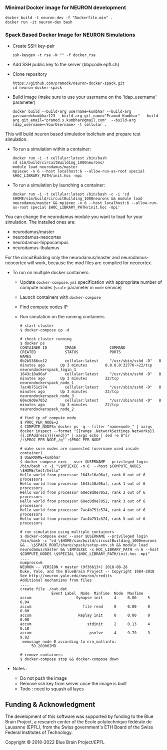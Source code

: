 ### Minimal Docker image for NEURON development

```
docker build -t neuron-dev -f "Dockerfile.min" .
docker run -it neuron-dev bash
```

### Spack Based Docker Image for NEURON Simulations

- Create SSH key-pair

    ```
    ssh-keygen -t rsa -N "" -f docker_rsa
    ```

- Add SSH public key to the server (bbpcode.epfl.ch)

- Clone repository

    ```
    https://github.com/pramodk/neuron-docker-spack.git
    cd neuron-docker-spack
    ```

- Build image (make sure to use your username on the 'ldap_username' parameter)

    ```
    docker build --build-arg username=kumbhar --build-arg password=kumbhar123 --build-arg git_name="Pramod Kumbhar" --build-arg git_email="pramod.s.kumbhar@gmail.com"  --build-arg ldap_username=<YourUsername> -t cellular .
    ```
This will build neuron based simulation toolchain and prepare test simulation.


- To run a simulation within a container:

    ```
    docker run -i -t cellular:latest /bin/bash
    cd sim/build/circuitBuilding_1000neurons/
    module load neurodamus/master
    mpiexec -n 6 --host localhost:6 --allow-run-as-root special $HOC_LIBRARY_PATH/init.hoc -mpi
    ```
- To run a simulation by launching a container:

    ```
    docker run -i -t cellular:latest /bin/bash -c -i 'cd $HOME/sim/build/circuitBuilding_1000neurons && module load neurodamus/master && mpiexec -n 6 --host localhost:6 --allow-run-as-root special $HOC_LIBRARY_PATH/init.hoc -mpi'
    ```

You can change the neurodamus module you want to load for your simulation. The installed ones are:
- neurodamus/master
- neurodamus-neocortex
- neurodamus-hippocampus
- neurodamus-thalamus

For the circuitBuilding only the neurodamus/master and neurodamus-neocortex will work, because the mod files are compiled for neocortex.

- To run on multiple docker containers:
	- Update `docker-compose.yml` specification with appropriate number of compute nodes (`scale` parameter in `node` service)
	- Launch containers with `docker-compose`
	- Find compute nodes IP
	- Run simulation on the running containers

	    ```
	    # start cluster
	    $ docker-compose up -d

	    # check cluster running
	    $ docker ps
		CONTAINER ID        IMAGE               COMMAND               CREATED             STATUS              PORTS                   NAMES
		0b2b5386ce12        cellular:latest     "/usr/sbin/sshd -D"   8 minutes ago       Up 3 minutes        0.0.0.0:32770->22/tcp   neurondockerspack_login_1
		1643c10a96af        cellular:latest     "/usr/sbin/sshd -D"   8 minutes ago       Up 3 minutes        22/tcp                  neurondockerspack_node_1
		7ac4b751c574        cellular:latest     "/usr/sbin/sshd -D"   8 minutes ago       Up 3 minutes        22/tcp                  neurondockerspack_node_3
		60ec8d0e7052        cellular:latest     "/usr/sbin/sshd -D"   8 minutes ago       Up 3 minutes        22/tcp                  neurondockerspack_node_2

		# find ip of compute node
		$ PROC_PER_NODE=2
		$ COMPUTE_NODES=`docker ps -q --filter "name=node_" | xargs docker inspect --format "{{range .NetworkSettings.Networks}}{{.IPAddress}}{{end}}" | xargs echo | sed -e $"s/ /:$PROC_PER_NODE,/g"`:$PROC_PER_NODE

		# make sure nodes are connected (username used inside container)
		$ USERNAME=kumbhar
		$ docker-compose exec --user $USERNAME --privileged login /bin/bash -c -i "\$MPIEXEC -n 6  --host $COMPUTE_NODES \$HOME/test/hello"
		Hello world from processor 1643c10a96af, rank 0 out of 6 processors
		Hello world from processor 1643c10a96af, rank 1 out of 6 processors
		Hello world from processor 60ec8d0e7052, rank 2 out of 6 processors
		Hello world from processor 60ec8d0e7052, rank 3 out of 6 processors
		Hello world from processor 7ac4b751c574, rank 4 out of 6 processors
		Hello world from processor 7ac4b751c574, rank 5 out of 6 processors

		# run simulation using multiple containers
		$ docker-compose exec --user $USERNAME --privileged login /bin/bash -c "cd \$HOME/sim/build/circuitBuilding_1000neurons && . \$SPACK_ROOT/share/spack/setup-env.sh && module load neurodamus/master && \$MPIEXEC -x HOC_LIBRARY_PATH -n 6 --host $COMPUTE_NODES \$SPECIAL \$HOC_LIBRARY_PATH/init.hoc -mpi"
		....
		numprocs=6
		NEURON -- VERSION + master (9f36b13+) 2018-08-28
		Duke, Yale, and the BlueBrain Project -- Copyright 1984-2018
		See http://neuron.yale.edu/neuron/credits
		Additional mechanisms from files
		....
		create file ./out.dat
					  Event Label  Node  MinTime  Node  MaxTime
		accum                    Synapse init     4     0.00     5     0.04
		accum                       file read     0     0.00     0     0.00
		accum                     Replay init     0     0.00     0     0.00
		accum                         stdinit     2     0.13     4     0.18
		accum                          psolve     4     9.79     3     9.82
		 memusage node 0 according to nrn_mallinfo:
			 59.289062MB

		# remove containers
		$ docker-compose stop && docker-compose down
	    ```

- Notes :
    * Do not push the image
    * Remove ssh key from server once the image is built
    * Todo : need to squash all layes

## Funding & Acknowledgment

The development of this software was supported by funding to the Blue Brain Project, a research center of the École polytechnique fédérale de Lausanne (EPFL), from the Swiss government's ETH Board of the Swiss Federal Institutes of Technology.

Copyright © 2018-2022 Blue Brain Project/EPFL
